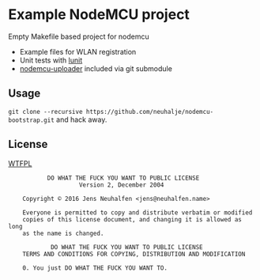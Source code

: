 Example NodeMCU project
=======================

Empty Makefile based project for nodemcu
* Example files for WLAN registration
* Unit tests with [lunit](https://www.mroth.net/lunit/)
* [nodemcu-uploader](https://github.com/kmpm/nodemcu-uploader) included via git submodule

Usage
-----

`git clone --recursive https://github.com/neuhalje/nodemcu-bootstrap.git` and hack away.

License
-------

[WTFPL](http://www.wtfpl.net/)

```text
           DO WHAT THE FUCK YOU WANT TO PUBLIC LICENSE
                    Version 2, December 2004

    Copyright © 2016 Jens Neuhalfen <jens@neuhalfen.name>

    Everyone is permitted to copy and distribute verbatim or modified
    copies of this license document, and changing it is allowed as long
    as the name is changed.

            DO WHAT THE FUCK YOU WANT TO PUBLIC LICENSE
    TERMS AND CONDITIONS FOR COPYING, DISTRIBUTION AND MODIFICATION

    0. You just DO WHAT THE FUCK YOU WANT TO.
```

